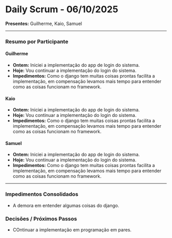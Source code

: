 # Daily Scrum - 06/10/2025

**Presentes:** Guilherme, Kaio, Samuel

---

### Resumo por Participante

#### Guilherme
* **Ontem:** Iniciei a implementação do app de login do sistema.
* **Hoje:** Vou continuar a implementação do login do sistema.
* **Impedimentos:** Como o django tem muitas coisas prontas facilita a implementação, em compensação levamos mais tempo para entender como as coisas funcionam no framework.

#### Kaio
* **Ontem:** Iniciei a implementação do app de login do sistema.
* **Hoje:** Vou continuar a implementação do login do sistema.
* **Impedimentos:** Como o django tem muitas coisas prontas facilita a implementação, em compensação levamos mais tempo para entender como as coisas funcionam no framework.

#### Samuel
* **Ontem:** Iniciei a implementação do app de login do sistema.
* **Hoje:** Vou continuar a implementação do login do sistema.
* **Impedimentos:** Como o django tem muitas coisas prontas facilita a implementação, em compensação levamos mais tempo para entender como as coisas funcionam no framework.

---

### Impedimentos Consolidados
* A demora em entender algumas coisas do django.

### Decisões / Próximos Passos
* COntinuar a implementação em programação em pares.
